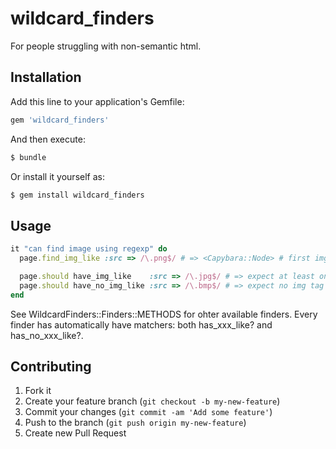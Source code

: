 # wildcard_finders

For people struggling with non-semantic html.

## Installation

Add this line to your application's Gemfile:

```sh
gem 'wildcard_finders'
```

And then execute:

```sh
$ bundle
```

Or install it yourself as:

```sh
$ gem install wildcard_finders
```

## Usage

```ruby
it "can find image using regexp" do
  page.find_img_like :src => /\.png$/ # => <Capybara::Node> # first img tag which is png

  page.should have_img_like    :src => /\.jpg$/ # => expect at least one img tag of jpg
  page.should have_no_img_like :src => /\.bmp$/ # => expect no img tag of bmp
end
```

See WildcardFinders::Finders::METHODS for ohter available finders.
Every finder has automatically have matchers: both has_xxx_like? and has_no_xxx_like?.

## Contributing

1. Fork it
2. Create your feature branch (`git checkout -b my-new-feature`)
3. Commit your changes (`git commit -am 'Add some feature'`)
4. Push to the branch (`git push origin my-new-feature`)
5. Create new Pull Request

